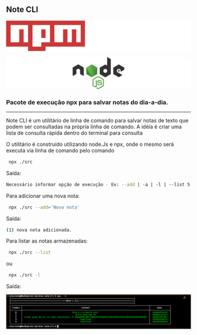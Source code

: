 ## Note CLI

![Npm logo](./resources/npm.svg)  

![Node logo](./resources/nodejs.svg)

### Pacote de execução npx para salvar notas do dia-a-dia.

--------

Note CLI é um utilitário de linha de comando para salvar notas de texto que podem ser consultadas na própria linha de comando. A idéia é criar uma lista de consulta rápida dentro do terminal para consulta

O utilitário é construído utilizando node.Js e npx, onde o mesmo será executa via linha de comando pelo comando 

```sh
 npx ./src 
 ```
Saída:

 ```sh
Necessário informar opção de execução - Ex: --add | -a | -l | --list 5
 ```

Para adicionar uma nova nota:

```sh
 npx ./src --add='Nova nota' 
 ```
Saída:
```sh
(1) nova nota adicionada.
```

Para listar as notas armazenadas:

```sh
 npx ./src --list 
 ```
 ou
```sh
 npx ./src -l 
 ```

Saída:

![Comando de listagem](./resources/recorte_comando_listar.png)




